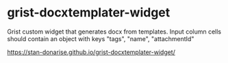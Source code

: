 # grist-docxtemplater-widget
Grist custom widget that generates docx from templates.
Input column cells should contain an object with keys "tags", "name", "attachmentId"

https://stan-donarise.github.io/grist-docxtemplater-widget/